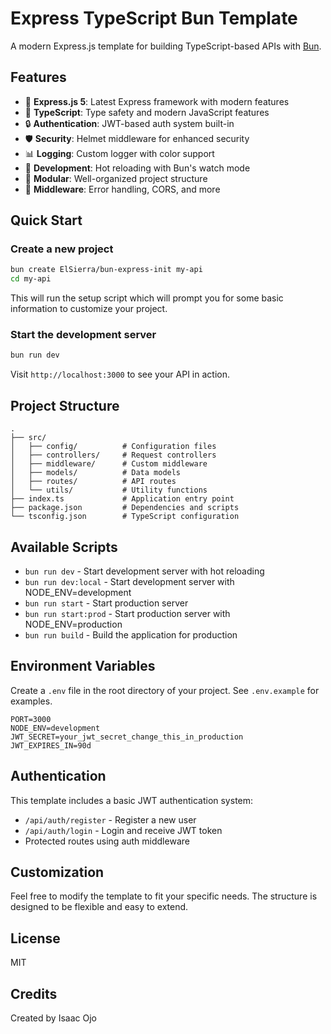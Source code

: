 # Express TypeScript Bun Template

A modern Express.js template for building TypeScript-based APIs with [Bun](https://bun.sh/).

## Features

- 🚀 **Express.js 5**: Latest Express framework with modern features
- 📝 **TypeScript**: Type safety and modern JavaScript features
- 🔒 **Authentication**: JWT-based auth system built-in
- 🛡️ **Security**: Helmet middleware for enhanced security
- 📊 **Logging**: Custom logger with color support
- 🔄 **Development**: Hot reloading with Bun's watch mode
- 🧩 **Modular**: Well-organized project structure
- 🔌 **Middleware**: Error handling, CORS, and more

## Quick Start

### Create a new project

```bash
bun create ElSierra/bun-express-init my-api
cd my-api
```

This will run the setup script which will prompt you for some basic information to customize your project.

### Start the development server

```bash
bun run dev
```

Visit `http://localhost:3000` to see your API in action.

## Project Structure

```
.
├── src/
│   ├── config/          # Configuration files
│   ├── controllers/     # Request controllers
│   ├── middleware/      # Custom middleware
│   ├── models/          # Data models
│   ├── routes/          # API routes
│   └── utils/           # Utility functions
├── index.ts             # Application entry point
├── package.json         # Dependencies and scripts
└── tsconfig.json        # TypeScript configuration
```

## Available Scripts

- `bun run dev` - Start development server with hot reloading
- `bun run dev:local` - Start development server with NODE_ENV=development
- `bun run start` - Start production server
- `bun run start:prod` - Start production server with NODE_ENV=production
- `bun run build` - Build the application for production

## Environment Variables

Create a `.env` file in the root directory of your project. See `.env.example` for examples.

```
PORT=3000
NODE_ENV=development
JWT_SECRET=your_jwt_secret_change_this_in_production
JWT_EXPIRES_IN=90d
```

## Authentication

This template includes a basic JWT authentication system:

- `/api/auth/register` - Register a new user
- `/api/auth/login` - Login and receive JWT token
- Protected routes using auth middleware

## Customization

Feel free to modify the template to fit your specific needs. The structure is designed to be flexible and easy to extend.

## License

MIT

## Credits

Created by Isaac Ojo
